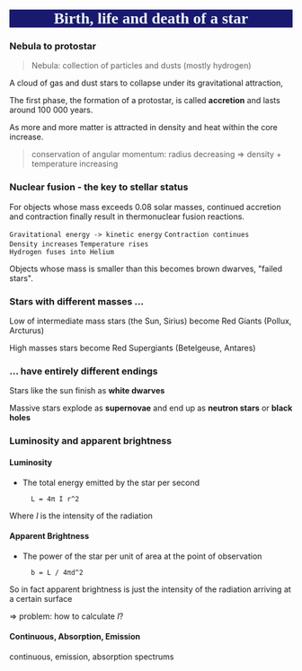 <style>
h1 {background-color: MidnightBlue; color:aliceblue; text-align:center; font-family:trebuchet Ms}
</style> 

# Birth, life and death of a star
### Nebula to protostar
> Nebula: collection of particles and dusts (mostly hydrogen)

A cloud of gas and dust stars to collapse under its gravitational attraction, 

The first phase, the formation of a protostar, is called **accretion** and lasts around 100 000 years.

As more and more matter is attracted in density and heat within the core increase.

> conservation of angular momentum: radius decreasing => density + temperature increasing

### Nuclear fusion - the key to stellar status
For objects whose mass exceeds 0.08 solar masses, continued accretion and contraction finally result in thermonuclear fusion reactions.

`Gravitational energy -> kinetic energy` `Contraction continues`  
`Density increases` `Temperature rises`  
`Hydrogen fuses into Helium`

Objects whose mass is smaller than this becomes brown dwarves, "failed stars".

### Stars with different masses ...
Low of intermediate mass stars (the Sun, Sirius) become Red Giants (Pollux, Arcturus)

High masses stars become Red Supergiants (Betelgeuse, Antares)

### ... have entirely different endings
Stars like the sun finish as **white dwarves**

Massive stars explode as **supernovae** and end up as **neutron stars** or **black holes**

### Luminosity and apparent brightness
#### Luminosity
- The total energy emitted by the star per second

		L = 4π I r^2
Where *I* is the intensity of the radiation

#### Apparent Brightness
- The power of the star per unit of area at the point of observation

		b = L / 4πd^2

So in fact apparent brightness is just the intensity of the radiation arriving at a certain surface

=> problem: how to calculate *I*? 

#### Continuous, Absorption, Emission
continuous, emission, absorption spectrums
